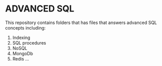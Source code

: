 # ADVANCED SQL

This repository contains folders that has files that answers advanced SQL concepts including:
  1. Indexing
  2. SQL procedures
  3. NoSQL
  4. MongoDb
  5. Redis
  ...

